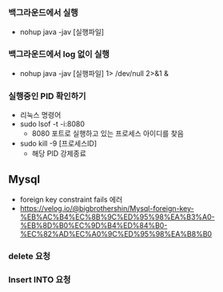 
# 

### 백그라운드에서 실행 
 - nohup java -jav [실행파일]
### 백그라운드에서 log 없이 실행 
 - nohup java -jav [실행파일] 1> /dev/null 2>&1 &

### 실행중인 PID 확인하기 
 - 리눅스 명령어
 - sudo lsof -t -i:8080 
   - 8080 포트로 실행하고 있는 프로세스 아이디를 찾음
 - sudo kill -9 [프로세스ID]
   - 해당 PID 강제종료

## Mysql 
 - foreign key constraint fails 에러
 - https://velog.io/@bigbrothershin/Mysql-foreign-key-%EB%AC%B4%EC%8B%9C%ED%95%98%EA%B3%A0-%EB%8D%B0%EC%9D%B4%ED%84%B0-%EC%82%AD%EC%A0%9C%ED%95%98%EA%B8%B0

### delete 요청
 

### Insert INTO 요청
